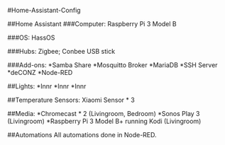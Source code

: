 #Home-Assistant-Config

##Home Assistant
###Computer:
Raspberry Pi 3 Model B

###OS:
HassOS

###Hubs:
Zigbee; Conbee USB stick

###Add-ons:
*Samba Share
*Mosquitto Broker
*MariaDB
*SSH Server
*deCONZ
*Node-RED

##Lights:
*Innr
*Innr
*Innr

##Temperature Sensors:
Xiaomi Sensor * 3

##Media:
*Chromecast * 2 (Livingroom, Bedroom)
*Sonos Play 3 (Livingroom)
*Raspberry Pi 3 Model B+ running Kodi (Livingroom)

##Automations
All automations done in Node-RED.

